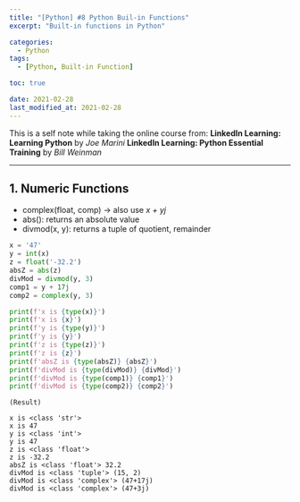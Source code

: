 ```yaml
---
title: "[Python] #8 Python Buil-in Functions"
excerpt: "Built-in functions in Python"

categories:
  - Python
tags:
  - [Python, Built-in Function]

toc: true

date: 2021-02-28
last_modified_at: 2021-02-28
---
```


This is a self note while taking the online course from:
**LinkedIn Learning: Learning Python** by _Joe Marini_
**LinkedIn Learning: Python Essential Training** by _Bill Weinman_

---

## 1. Numeric Functions

- complex(float, comp) -> also use _x + yj_
- abs(): returns an absolute value
- divmod(x, y): returns a tuple of quotient, remainder

```python
x = '47'
y = int(x)
z = float('-32.2')
absZ = abs(z)
divMod = divmod(y, 3)
comp1 = y + 17j
comp2 = complex(y, 3)

print(f'x is {type(x)}')
print(f'x is {x}')
print(f'y is {type(y)}')
print(f'y is {y}')
print(f'z is {type(z)}')
print(f'z is {z}')
print(f'absZ is {type(absZ)} {absZ}')
print(f'divMod is {type(divMod)} {divMod}')
print(f'divMod is {type(comp1)} {comp1}')
print(f'divMod is {type(comp2)} {comp2}')
```

```
(Result)

x is <class 'str'>
x is 47
y is <class 'int'>
y is 47
z is <class 'float'>
z is -32.2
absZ is <class 'float'> 32.2
divMod is <class 'tuple'> (15, 2)
divMod is <class 'complex'> (47+17j)
divMod is <class 'complex'> (47+3j)
```
